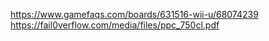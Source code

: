 ﻿https://www.gamefaqs.com/boards/631516-wii-u/68074239
https://fail0verflow.com/media/files/ppc_750cl.pdf